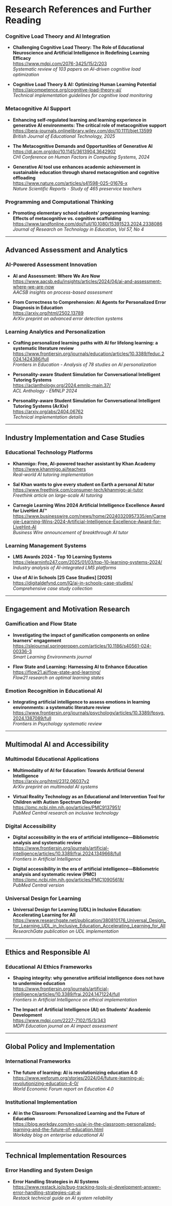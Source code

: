 # Research References and Further Reading

### Cognitive Load Theory and AI Integration
- **Challenging Cognitive Load Theory: The Role of Educational Neuroscience and Artificial Intelligence in Redefining Learning Efficacy**  
  https://www.mdpi.com/2076-3425/15/2/203  
  *Systematic review of 103 papers on AI-driven cognitive load optimization*

- **Cognitive Load Theory & AI: Optimizing Human Learning Potential**  
  https://aicompetence.org/cognitive-load-theory-ai/  
  *Technical implementation guidelines for cognitive load monitoring*

### Metacognitive AI Support
- **Enhancing self-regulated learning and learning experience in generative AI environments: The critical role of metacognitive support**  
  https://bera-journals.onlinelibrary.wiley.com/doi/10.1111/bjet.13599  
  *British Journal of Educational Technology, 2025*

- **The Metacognitive Demands and Opportunities of Generative AI**  
  https://dl.acm.org/doi/10.1145/3613904.3642902  
  *CHI Conference on Human Factors in Computing Systems, 2024*

- **Generative AI tool use enhances academic achievement in sustainable education through shared metacognition and cognitive offloading**  
  https://www.nature.com/articles/s41598-025-01676-x  
  *Nature Scientific Reports - Study of 465 preservice teachers*

### Programming and Computational Thinking
- **Promoting elementary school students' programming learning: Effects of metacognitive vs. cognitive scaffolding**  
  https://www.tandfonline.com/doi/full/10.1080/15391523.2024.2338086  
  *Journal of Research on Technology in Education, Vol 57, No 4*

---

## Advanced Assessment and Analytics

### AI-Powered Assessment Innovation
- **AI and Assessment: Where We Are Now**  
  https://www.aacsb.edu/insights/articles/2024/04/ai-and-assessment-where-we-are-now  
  *AACSB insights on process-based assessment*

- **From Correctness to Comprehension: AI Agents for Personalized Error Diagnosis in Education**  
  https://arxiv.org/html/2502.13789  
  *ArXiv preprint on advanced error detection systems*

### Learning Analytics and Personalization
- **Crafting personalized learning paths with AI for lifelong learning: a systematic literature review**  
  https://www.frontiersin.org/journals/education/articles/10.3389/feduc.2024.1424386/full  
  *Frontiers in Education - Analysis of 78 studies on AI personalization*

- **Personality-aware Student Simulation for Conversational Intelligent Tutoring Systems**  
  https://aclanthology.org/2024.emnlp-main.37/  
  *ACL Anthology - EMNLP 2024*

- **Personality-aware Student Simulation for Conversational Intelligent Tutoring Systems (ArXiv)**  
  https://arxiv.org/abs/2404.06762  
  *Technical implementation details*

---

## Industry Implementation and Case Studies

### Educational Technology Platforms
- **Khanmigo: Free, AI-powered teacher assistant by Khan Academy**  
  https://www.khanmigo.ai/teachers  
  *Real-world AI tutoring implementation*

- **Sal Khan wants to give every student on Earth a personal AI tutor**  
  https://www.freethink.com/consumer-tech/khanmigo-ai-tutor  
  *Freethink article on large-scale AI tutoring*

- **Carnegie Learning Wins 2024 Artificial Intelligence Excellence Award for LiveHint AI™**  
  https://www.businesswire.com/news/home/20240320957335/en/Carnegie-Learning-Wins-2024-Artificial-Intelligence-Excellence-Award-for-LiveHint-AI  
  *Business Wire announcement of breakthrough AI tutor*

### Learning Management Systems
- **LMS Awards 2024 - Top 10 Learning Systems**  
  https://elearninfo247.com/2025/01/03/top-10-learning-systems-2024/  
  *Industry analysis of AI-integrated LMS platforms*

- **Use of AI in Schools [25 Case Studies] [2025]**  
  https://digitaldefynd.com/IQ/ai-in-schools-case-studies/  
  *Comprehensive case study collection*

---

## Engagement and Motivation Research

### Gamification and Flow State
- **Investigating the impact of gamification components on online learners' engagement**  
  https://slejournal.springeropen.com/articles/10.1186/s40561-024-00336-3  
  *Smart Learning Environments journal*

- **Flow State and Learning: Harnessing AI to Enhance Education**  
  https://flow21.ai/flow-state-and-learning/  
  *Flow21 research on optimal learning states*

### Emotion Recognition in Educational AI
- **Integrating artificial intelligence to assess emotions in learning environments: a systematic literature review**  
  https://www.frontiersin.org/journals/psychology/articles/10.3389/fpsyg.2024.1387089/full  
  *Frontiers in Psychology systematic review*

---

## Multimodal AI and Accessibility

### Multimodal Educational Applications
- **Multimodality of AI for Education: Towards Artificial General Intelligence**  
  https://arxiv.org/html/2312.06037v2  
  *ArXiv preprint on multimodal AI systems*

- **Virtual Reality Technology as an Educational and Intervention Tool for Children with Autism Spectrum Disorder**  
  https://pmc.ncbi.nlm.nih.gov/articles/PMC9137951/  
  *PubMed Central research on inclusive technology*

### Digital Accessibility
- **Digital accessibility in the era of artificial intelligence—Bibliometric analysis and systematic review**  
  https://www.frontiersin.org/journals/artificial-intelligence/articles/10.3389/frai.2024.1349668/full  
  *Frontiers in Artificial Intelligence*

- **Digital accessibility in the era of artificial intelligence—Bibliometric analysis and systematic review (PMC)**  
  https://pmc.ncbi.nlm.nih.gov/articles/PMC10905618/  
  *PubMed Central version*

### Universal Design for Learning
- **Universal Design for Learning (UDL) in Inclusive Education: Accelerating Learning for All**  
  https://www.researchgate.net/publication/380810176_Universal_Design_for_Learning_UDL_in_Inclusive_Education_Accelerating_Learning_for_All  
  *ResearchGate publication on UDL implementation*

---

## Ethics and Responsible AI

### Educational AI Ethics Frameworks
- **Shaping integrity: why generative artificial intelligence does not have to undermine education**  
  https://www.frontiersin.org/journals/artificial-intelligence/articles/10.3389/frai.2024.1471224/full  
  *Frontiers in Artificial Intelligence on ethical implementation*

- **The Impact of Artificial Intelligence (AI) on Students' Academic Development**  
  https://www.mdpi.com/2227-7102/15/3/343  
  *MDPI Education journal on AI impact assessment*

---

## Global Policy and Implementation

### International Frameworks
- **The future of learning: AI is revolutionizing education 4.0**  
  https://www.weforum.org/stories/2024/04/future-learning-ai-revolutionizing-education-4-0/  
  *World Economic Forum report on Education 4.0*

### Institutional Implementation
- **AI in the Classroom: Personalized Learning and the Future of Education**  
  https://blog.workday.com/en-us/ai-in-the-classroom-personalized-learning-and-the-future-of-education.html  
  *Workday blog on enterprise educational AI*

---

## Technical Implementation Resources

### Error Handling and System Design
- **Error Handling Strategies in AI Systems**  
  https://www.restack.io/p/bug-tracking-tools-ai-development-answer-error-handling-strategies-cat-ai  
  *Restack technical guide on AI system reliability*

